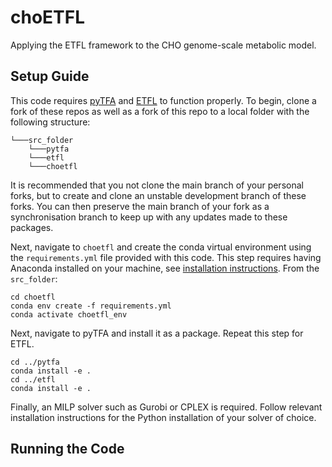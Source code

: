 # choETFL
Applying the ETFL framework to the CHO genome-scale metabolic model.

## Setup Guide

This code requires [pyTFA](https://github.com/EPFL-LCSB/pytfa) and [ETFL](https://github.com/EPFL-LCSB/etfl) to function properly. To begin, clone a fork of these repos as well as a fork of this repo to a local folder with the following structure:

    └───src_folder
        └───pytfa
        └───etfl
        └───choetfl

It is recommended that you not clone the main branch of your personal forks, but to create and clone an unstable development branch of these forks. You can then preserve the main branch of your fork as a synchronisation branch to keep up with any updates made to these packages.

Next, navigate to ``choetfl`` and create the conda virtual environment using the ``requirements.yml`` file provided with this code. This step requires having Anaconda installed on your machine, see [installation instructions](https://www.anaconda.com/docs/getting-started/anaconda/install). From the ``src_folder``:

    cd choetfl
    conda env create -f requirements.yml
    conda activate choetfl_env

Next, navigate to pyTFA and install it as a package. Repeat this step for ETFL.

    cd ../pytfa
    conda install -e .
    cd ../etfl
    conda install -e .

Finally, an MILP solver such as Gurobi or CPLEX is required. Follow relevant installation instructions for the Python installation of your solver of choice.

## Running the Code

